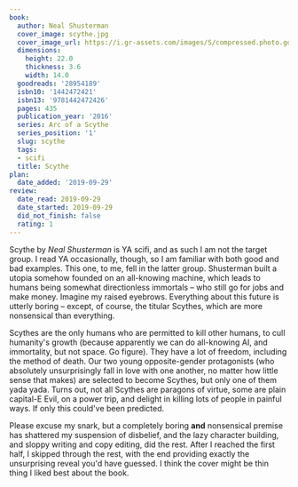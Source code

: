 ```yaml
---
book:
  author: Neal Shusterman
  cover_image: scythe.jpg
  cover_image_url: https://i.gr-assets.com/images/S/compressed.photo.goodreads.com/books/1456172676l/28954189._SX98_.jpg
  dimensions:
    height: 22.0
    thickness: 3.6
    width: 14.0
  goodreads: '28954189'
  isbn10: '1442472421'
  isbn13: '9781442472426'
  pages: 435
  publication_year: '2016'
  series: Arc of a Scythe
  series_position: '1'
  slug: scythe
  tags:
  - scifi
  title: Scythe
plan:
  date_added: '2019-09-29'
review:
  date_read: 2019-09-29
  date_started: 2019-09-29
  did_not_finish: false
  rating: 1
---
```


Scythe by *Neal Shusterman* is YA scifi, and as such I am not the target group. I read YA occasionally, though, so I am familiar with both good and bad examples. This one, to me, fell in the latter group. Shusterman built a utopia somehow founded on an all-knowing machine, which leads to humans being somewhat directionless immortals – who still go for jobs and make money. Imagine my raised eyebrows. Everything about this future is utterly boring – except, of course, the titular Scythes, which are more nonsensical than everything.

Scythes are the only humans who are permitted to kill other humans, to cull humanity's growth (because apparently we can do all-knowing AI, and immortality, but not space. Go figure). They have a lot of freedom, including the method of death. Our two young opposite-gender protagonists (who absolutely unsurprisingly fall in love with one another, no matter how little sense that makes) are selected to become Scythes, but only one of them yada yada. Turns out, not all Scythes are paragons of virtue, some are plain capital-E Evil, on a power trip, and delight in killing lots of people in painful ways. If only this could've been predicted.

Please excuse my snark, but a completely boring **and** nonsensical premise has shattered my suspension of disbelief, and the lazy character building, and sloppy writing and copy editing, did the rest. After I reached the first half, I skipped through the rest, with the end providing exactly the unsurprising reveal you'd have guessed. I think the cover might be thin thing I liked best about the book.
